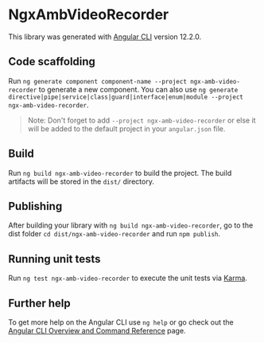 # NgxAmbVideoRecorder

This library was generated with [Angular CLI](https://github.com/angular/angular-cli) version 12.2.0.

## Code scaffolding

Run `ng generate component component-name --project ngx-amb-video-recorder` to generate a new component. You can also use `ng generate directive|pipe|service|class|guard|interface|enum|module --project ngx-amb-video-recorder`.
> Note: Don't forget to add `--project ngx-amb-video-recorder` or else it will be added to the default project in your `angular.json` file. 

## Build

Run `ng build ngx-amb-video-recorder` to build the project. The build artifacts will be stored in the `dist/` directory.

## Publishing

After building your library with `ng build ngx-amb-video-recorder`, go to the dist folder `cd dist/ngx-amb-video-recorder` and run `npm publish`.

## Running unit tests

Run `ng test ngx-amb-video-recorder` to execute the unit tests via [Karma](https://karma-runner.github.io).

## Further help

To get more help on the Angular CLI use `ng help` or go check out the [Angular CLI Overview and Command Reference](https://angular.io/cli) page.

